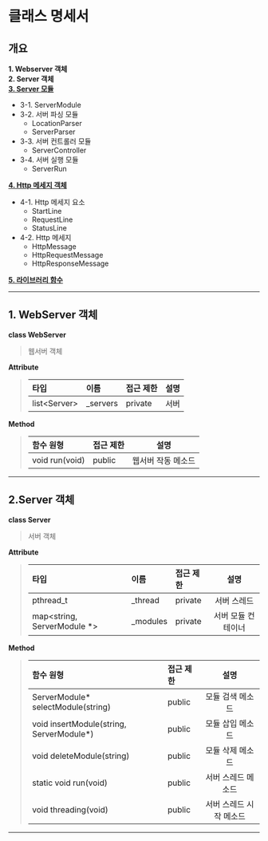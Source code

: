 # **클래스 명세서**

## **개요**
**1. Webserver 객체** </br>
**2. Server 객체** </br>
**[3. Server 모듈](https://github.com/wkdtpgns5016/webserve/blob/main/docs/server_module.md)** </br>
+ 3-1. ServerModule
+ 3-2. 서버 파싱 모듈
    + LocationParser
    + ServerParser
+ 3-3. 서버 컨트롤러 모듈
    + ServerController
+ 3-4. 서버 실행 모듈
    + ServerRun

**[4. Http 메세지 객체](https://github.com/wkdtpgns5016/webserve/blob/main/docs/http_message.md)** </br>
+ 4-1. Http 메세지 요소
    + StartLine
    + RequestLine
    + StatusLine
+ 4-2. Http 메세지
    + HttpMessage
    + HttpRequestMessage
    + HttpResponseMessage

**[5. 라이브러리 함수](https://github.com/wkdtpgns5016/webserve/blob/main/docs/lib_function.md)** </br>

---------------------------------------------------

## **1. WebServer 객체**
**class WebServer**
> 웹서버 객체

**Attribute**
> | 타입 | 이름 | 접근 제한 | 설명 |
> |:----------|:----------|:----------|:----------:|
> | list&#60;Server&#62; | _servers | private | 서버  |
**Method**
> | 함수 원형 | 접근 제한 | 설명 |
> |:----------|:----------|:----------:|
> | void run(void) | public | 웹서버 작동 메소드 |

------------------------------------------

## **2.Server 객체**
**class Server**
> 서버 객체

**Attribute**
> | 타입 | 이름 | 접근 제한 | 설명 |
> |:----------|:----------|:----------|:----------:|
> |  pthread_t  | _thread | private | 서버 스레드  |
> |  map&#60;string, ServerModule *&#62;  | _modules | private | 서버 모듈 컨테이너  |

**Method**
> | 함수 원형 | 접근 제한 | 설명 |
> |:----------|:----------|:----------:|
> | ServerModule* selectModule(string) | public | 모듈 검색 메소드 |
> | void insertModule(string, ServerModule*) | public | 모듈 삽입 메소드 |
> | void deleteModule(string) | public | 모듈 삭제 메소드 |
> | static void run(void) | public | 서버 스레드 메소드 |
> | void threading(void) | public | 서버 스레드 시작 메소드 |

------------------------------------------
